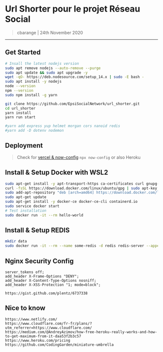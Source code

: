 # Url Shorter pour le projet Réseau Social
> cbarange | 24th November 2020
---

## Get Started
```bash
# Insall the latest nodejs version
sudo apt remove nodejs --auto-remove --purge
sudo apt update && sudo apt upgrade -y
wget -qO- https://deb.nodesource.com/setup_14.x | sudo -E bash -
sudo apt install -y nodejs
node --version
npm --version
sudo npm install -g yarn

git clone https://github.com/EpsiSocialNetwork/url_shorter.git
cd url_shorter
yarn install
yarn run start

#yarn add express yup helmet morgan cors nanoid redis
#yarn add -D dotenv nodemon
```

## Deployment 

> Check for [vercel & now-config](https://vercel.com/) `npx now-config` or also Heroku

## Install & Setup Docker with WSL2
```bash
sudo apt-get install -y apt-transport-https ca-certificates curl gnupg-agent software-properties-common
curl -fsSL https://download.docker.com/linux/ubuntu/gpg | sudo apt-key add -
sudo add-apt-repository "deb [arch=amd64] https://download.docker.com/linux/ubuntu $(lsb_release -cs) stable"
sudo apt-get update
sudo apt-get install -y docker-ce docker-ce-cli containerd.io
sudo service docker start
# Test installation
sudo docker run -it --rm hello-world
```

## Install & Setup REDIS
```bash
mkdir data
sudo docker run -it --rm --name some-redis -d redis redis-server --appendonly yes -v ./data:/data
```

## Nginx Security Config
```
server_tokens off;
add_header X-Frame-Options "DENY";
add_header X-Content-Type-Options nosniff;
add_header X-XSS-Protection "1; mode=block";

https://gist.github.com/plentz/6737338
```

## Nice to know 
```
https://www.netlify.com/
https://www.cloudflare.com/fr-fr/plans/?utm_referrer=https://www.cloudflare.com/
https://medium.com/@AndreyAzimov/how-free-heroku-really-works-and-how-to-get-maximum-from-it-daa53f2b3c57
https://www.heroku.com/pricing
https://github.com/CodingGarden/miniature-umbrella




```


